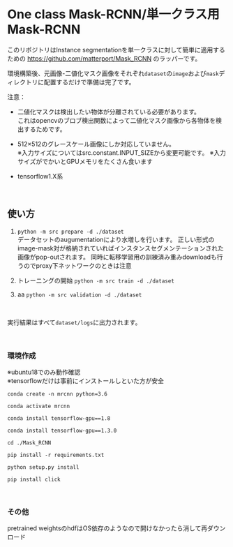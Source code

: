 # One class Mask-RCNN/単一クラス用Mask-RCNN

このリポジトリはInstance segmentationを単一クラスに対して簡単に適用するための https://github.com/matterport/Mask_RCNN のラッパーです。

環境構築後、元画像-二値化マスク画像をそれぞれ`dataset`の`image`および`mask`ディレクトリに配置するだけで準備は完了です。<br>

注意：<br>
- 二値化マスクは検出したい物体が分離されている必要があります。<br>
  これはopencvのブロブ検出関数によって二値化マスク画像から各物体を検出するためです。

- 512×512のグレースケール画像にしか対応していません。<br>
  ※入力サイズについてはsrc.constant.INPUT_SIZEから変更可能です。
  ※入力サイズがでかいとGPUメモリをたくさん食います

- tensorflow1.X系

<br>

## 使い方

1. `python -m src prepare -d ./dataset`<br>
   データセットのaugumentationにより水増しを行います。
   正しい形式のimage-mask対が格納されていればインスタンスセグメンテーションされた画像がpop-outされます。
   同時に転移学習用の訓練済み重みdownloadも行うのでproxy下ネットワークのときは注意

2. トレーニングの開始
   `python -m src train -d ./dataset`

3. aa
   `python -m src validation -d ./dataset`

<br>

実行結果はすべて`dataset/logs`に出力されます。

<br>

### 環境作成

※ubuntu18でのみ動作確認<br>
※tensorflowだけは事前にインストールしといた方が安全

```
conda create -n mrcnn python=3.6

conda activate mrcnn

conda install tensorflow-gpu==1.8

conda install tensorflow-gpu==1.3.0

cd ./Mask_RCNN

pip install -r requirements.txt

python setup.py install

pip install click

```


<br>

### その他
pretrained weightsのhdfはOS依存のようなので開けなかったら消して再ダウンロード
